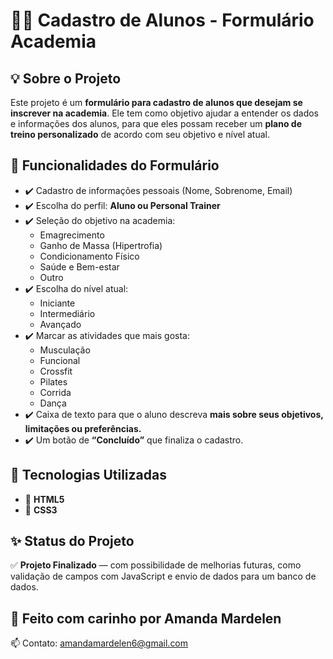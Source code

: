 
# 🏋️‍♂️ Cadastro de Alunos - Formulário Academia

## 💡 Sobre o Projeto
Este projeto é um **formulário para cadastro de alunos que desejam se inscrever na academia**. Ele tem como objetivo ajudar a entender os dados e informações dos alunos, para que eles possam receber um **plano de treino personalizado** de acordo com seu objetivo e nível atual.

## 🎯 Funcionalidades do Formulário
- ✔️ Cadastro de informações pessoais (Nome, Sobrenome, Email)
- ✔️ Escolha do perfil: **Aluno ou Personal Trainer**
- ✔️ Seleção do objetivo na academia:
  - Emagrecimento
  - Ganho de Massa (Hipertrofia)
  - Condicionamento Físico
  - Saúde e Bem-estar
  - Outro
- ✔️ Escolha do nível atual:
  - Iniciante
  - Intermediário
  - Avançado
- ✔️ Marcar as atividades que mais gosta:
  - Musculação
  - Funcional
  - Crossfit
  - Pilates
  - Corrida
  - Dança
- ✔️ Caixa de texto para que o aluno descreva **mais sobre seus objetivos, limitações ou preferências.**
- ✔️ Um botão de **“Concluído”** que finaliza o cadastro.

## 🔧 Tecnologias Utilizadas
- 🧠 **HTML5**
- 🎨 **CSS3**

## ✨ Status do Projeto
✅ **Projeto Finalizado** — com possibilidade de melhorias futuras, como validação de campos com JavaScript e envio de dados para um banco de dados.

## 💖 Feito com carinho por Amanda Mardelen
📫 Contato: [amandamardelen6@gmail.com](mailto:amandamardelen6@gmail.com)
